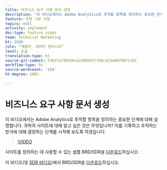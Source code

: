 ```yaml
---
title: 비즈니스 요구 사항 문서 생성
description: '이 비디오에서는 Adobe Analytics로 추적할 항목을 정의하는 중요한 단계에 대해 설명합니다. 귀하의 사이트에 대해 알고 싶은 것은 무엇입니까? 이를 기록하고 추적하는 방식에 대해 결정하는 단계를 시작해 보도록 하겠습니다. '
feature: 구현 기본 사항
topics: null
activity: implement
doc-type: feature video
team: Technical Marketing
kt: 3580
role: “개발자, 데이터 엔지니어”
level: 초급
translation-type: ht
source-git-commit: f3b3fa7d91b0cb21005b57768ca23ed6700fcc03
workflow-type: ht
source-wordcount: '134'
ht-degree: 100%

---
```



# 비즈니스 요구 사항 문서 생성

이 비디오에서는 Adobe Analytics로 추적할 항목을 정의하는 중요한 단계에 대해 설명합니다. 귀하의 사이트에 대해 알고 싶은 것은 무엇입니까? 이를 기록하고 추적하는 방식에 대해 결정하는 단계를 시작해 보도록 하겠습니다.

>[!VIDEO](https://video.tv.adobe.com/v/28758/?quality=12)

사이트를 정의하는 데 사용할 수 있는 샘플 BRD/SDR을 [다운로드](https://analytics.enablementadobe.com/files/brd-sdr-sample-template.xlsx)하십시오.

이 비디오(및 [SDR 비디오](creating-and-maintaining-an-sdr.md))에서 BRD/SDR을 [다운로드](https://analytics.enablementadobe.com/files/geometrixx-clothiers-brd-sdr.xlsx)하십시오.
